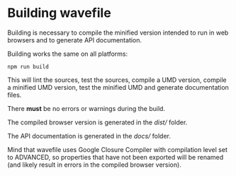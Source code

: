 # Building wavefile

Building is necessary to compile the minified version intended to run in web browsers and to generate API documentation.

Building works the same on all platforms:
```
npm run build
```
This will lint the sources, test the sources, compile a UMD version, compile a minified UMD version, test the minified UMD and generate documentation files.

There **must** be no errors or warnings during the build.

The compiled browser version is generated in the *dist/* folder.

The API documentation is generated in the *docs/* folder.

Mind that wavefile uses Google Closure Compiler with compilation level set to ADVANCED, so properties that have not been exported will be renamed (and likely result in errors in the compiled browser version).
